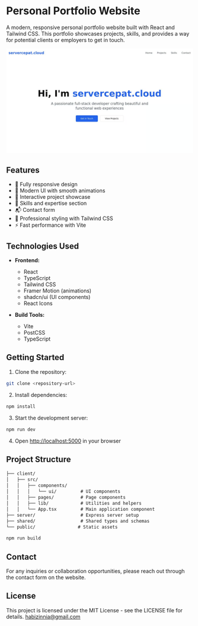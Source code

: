 # Personal Portfolio Website

A modern, responsive personal portfolio website built with React and Tailwind CSS. This portfolio showcases projects, skills, and provides a way for potential clients or employers to get in touch.

![Alt text](1.png)

## Features

- 📱 Fully responsive design
- 🎨 Modern UI with smooth animations
- 🎯 Interactive project showcase
- 💪 Skills and expertise section
- 📬 Contact form
- 🌙 Professional styling with Tailwind CSS
- ⚡ Fast performance with Vite

## Technologies Used

- **Frontend:**
  - React
  - TypeScript
  - Tailwind CSS
  - Framer Motion (animations)
  - shadcn/ui (UI components)
  - React Icons

- **Build Tools:**
  - Vite
  - PostCSS
  - TypeScript

## Getting Started

1. Clone the repository:
```bash
git clone <repository-url>
```

2. Install dependencies:
```bash
npm install
```

3. Start the development server:
```bash
npm run dev
```

4. Open [http://localhost:5000](http://localhost:5000) in your browser

## Project Structure

```
├── client/
│   ├── src/
│   │   ├── components/
│   │   │   └── ui/         # UI components
│   │   ├── pages/          # Page components
│   │   ├── lib/            # Utilities and helpers
│   │   └── App.tsx         # Main application component
├── server/                 # Express server setup
├── shared/                 # Shared types and schemas
└── public/                # Static assets
```

```bash
npm run build
```

## Contact

For any inquiries or collaboration opportunities, please reach out through the contact form on the website.

## License

This project is licensed under the MIT License - see the LICENSE file for details.
habizinnia@gmail.com
